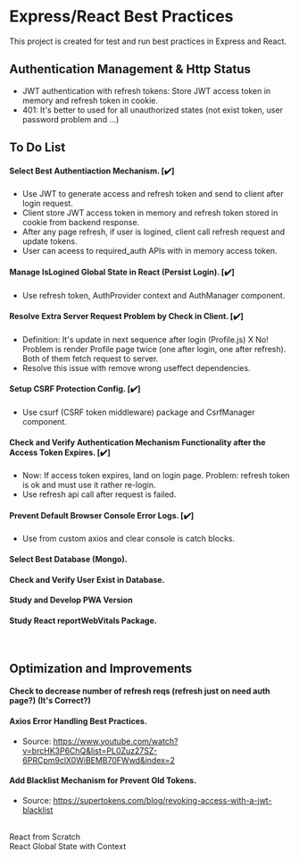 # Express/React Best Practices
This project is created for test and run best practices in Express and React.


## Authentication Management & Http Status
* JWT authentication with refresh tokens: Store JWT access token in memory and refresh token in cookie.
* 401: It's better to used for all unauthorized states (not exist token, user password problem and ...)


## To Do List
#### Select Best Authentiaction Mechanism. [:heavy_check_mark:]
* Use JWT to generate access and refresh token and send to client after login request.
* Client store JWT access token in memory and refresh token stored in cookie from backend response.
* After any page refresh, if user is logined, client call refresh request and update tokens.
* User can aceess to required_auth APIs with in memory access token.

#### Manage IsLogined Global State in React (Persist Login). [:heavy_check_mark:]
* Use refresh token, AuthProvider context and AuthManager component.

#### Resolve Extra Server Request Problem by Check in Client. [:heavy_check_mark:]
* Definition: It's update in next sequence after login (Profile.js) X No!\
Problem is render Profile page twice (one after login, one after refresh). Both of them fetch request to server.
* Resolve this issue with remove wrong useffect dependencies.

#### Setup CSRF Protection Config. [:heavy_check_mark:]
* Use csurf (CSRF token middleware) package and CsrfManager component.

#### Check and Verify Authentication Mechanism Functionality after the Access Token Expires. [:heavy_check_mark:]
* Now: If access token expires, land on login page. Problem: refresh token is ok and must use it rather re-login.
* Use refresh api call after request is failed.

#### Prevent Default Browser Console Error Logs. [:heavy_check_mark:]
* Use from custom axios and clear console is catch blocks.

#### Select Best Database (Mongo).

#### Check and Verify User Exist in Database.

#### Study and Develop PWA Version

#### Study React reportWebVitals Package.
<br/>

## Optimization and Improvements
#### Check to decrease number of refresh reqs (refresh just on need auth page?) (It's Correct?)

#### Axios Error Handling Best Practices.
* Source: https://www.youtube.com/watch?v=brcHK3P6ChQ&list=PL0Zuz27SZ-6PRCpm9clX0WiBEMB70FWwd&index=2

#### Add Blacklist Mechanism for Prevent Old Tokens.
* Source: https://supertokens.com/blog/revoking-access-with-a-jwt-blacklist

<br/>
React from Scratch
<br/>
React Global State with Context
